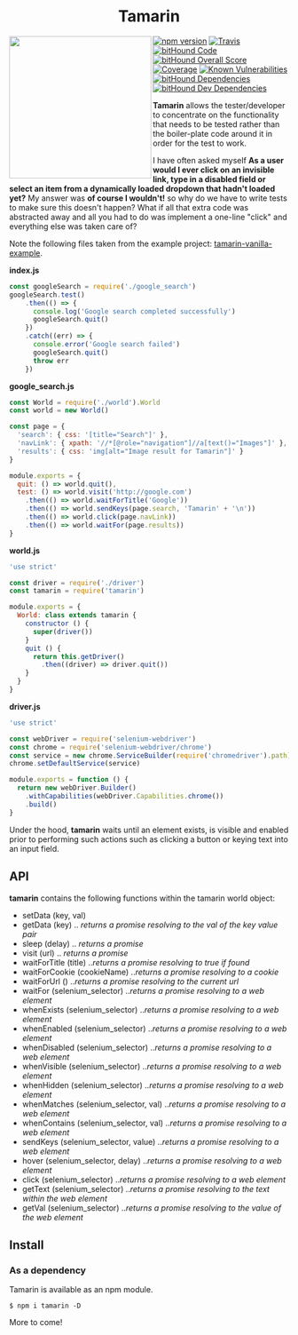 <h1 align="middle">Tamarin</h1>

<img align="left" src="https://raw.githubusercontent.com/ajaxscape/tamarin/master/tamarin.png" width="256px">

<p align="left">
  <a href="https://www.npmjs.com/package/tamarin"><img src="https://img.shields.io/npm/v/tamarin.svg" alt="npm version"></a>
  <a href="https://travis-ci.org/ajaxscape/tamarin"><img src="https://img.shields.io/travis/ajaxscape/tamarin/master.svg" alt="Travis"></a>
  <a href="https://www.bithound.io/github/ajaxscape/tamarin"><img src="https://www.bithound.io/github/ajaxscape/tamarin/badges/code.svg" alt="bitHound Code"></a>
  <a href="https://www.bithound.io/github/ajaxscape/tamarin"><img src="https://www.bithound.io/github/ajaxscape/tamarin/badges/score.svg" alt="bitHound Overall Score"></a>
  <a href="https://coveralls.io/github/ajaxscape/tamarin"><img src="https://coveralls.io/repos/github/ajaxscape/tamarin/badge.svg" alt="Coverage"></a>
  <a href="https://snyk.io/test/npm/tamarin"><img src="https://snyk.io/test/npm/tamarin/badge.svg" alt="Known Vulnerabilities" data-canonical-src="https://snyk.io/test/npm/tamarin" style="max-width:100%;"></a>
  <a href="https://www.bithound.io/github/ajaxscape/tamarin/master/dependencies/npm"><img src="https://www.bithound.io/github/ajaxscape/tamarin/badges/dependencies.svg" alt="bitHound Dependencies"></a>
  <a href="https://www.bithound.io/github/ajaxscape/tamarin/master/dependencies/npm"><img src="https://www.bithound.io/github/ajaxscape/tamarin/badges/devDependencies.svg" alt="bitHound Dev Dependencies"></a>
</p>

__Tamarin__ allows the tester/developer to concentrate on the functionality that needs to be tested rather than the boiler-plate code around it in order for the test to work.

I have often asked myself __As a user would I ever click on an invisible link, type in a disabled field or select an item from a dynamically loaded dropdown that hadn't loaded yet?__  My answer was __of course I wouldn't!__ so why do we have to write tests to make sure this doesn't happen?  What if all that extra code was abstracted away and all you had to do was implement a one-line "click" and everything else was taken care of?

Note the following files taken from the example project: [tamarin-vanilla-example](https://github.com/ajaxscape/tamarin-vanilla-example).


__index.js__
```javascript
const googleSearch = require('./google_search')
googleSearch.test()
    .then(() => {
      console.log('Google search completed successfully')
      googleSearch.quit()
    })
    .catch((err) => {
      console.error('Google search failed')
      googleSearch.quit()
      throw err
    })
```

__google_search.js__
```javascript
const World = require('./world').World
const world = new World()

const page = {
  'search': { css: '[title="Search"]' },
  'navLink': { xpath: '//*[@role="navigation"]//a[text()="Images"]' },
  'results': { css: 'img[alt="Image result for Tamarin"]' }
}

module.exports = {
  quit: () => world.quit(),
  test: () => world.visit('http://google.com')
    .then(() => world.waitForTitle('Google'))
    .then(() => world.sendKeys(page.search, 'Tamarin' + '\n'))
    .then(() => world.click(page.navLink))
    .then(() => world.waitFor(page.results))
}
```

__world.js__
```javascript
'use strict'

const driver = require('./driver')
const tamarin = require('tamarin')

module.exports = {
  World: class extends tamarin {
    constructor () {
      super(driver())
    }
    quit () {
      return this.getDriver()
        .then((driver) => driver.quit())
    }
  }
}
```

__driver.js__
```javascript
'use strict'

const webDriver = require('selenium-webdriver')
const chrome = require('selenium-webdriver/chrome')
const service = new chrome.ServiceBuilder(require('chromedriver').path).build()
chrome.setDefaultService(service)

module.exports = function () {
  return new webDriver.Builder()
    .withCapabilities(webDriver.Capabilities.chrome())
    .build()
}
```

Under the hood, __tamarin__ waits until an element exists, is visible and enabled prior to performing such actions such as clicking a button or keying text into an input field.

## API
__tamarin__ contains the following functions within the tamarin world object:
* setData (key, val)
* getData (key) .. _returns a promise resolving to the val of the key value pair_
* sleep (delay) .. _returns a promise_
* visit (url) .. _returns a promise_
* waitForTitle (title) .._returns a promise resolving to true if found_
* waitForCookie (cookieName) .._returns a promise resolving to a cookie_
* waitForUrl () .._returns a promise resolving to the current url_
* waitFor (selenium_selector) .._returns a promise resolving to a web element_
* whenExists (selenium_selector) .._returns a promise resolving to a web element_
* whenEnabled (selenium_selector) .._returns a promise resolving to a web element_
* whenDisabled (selenium_selector) .._returns a promise resolving to a web element_
* whenVisible (selenium_selector) .._returns a promise resolving to a web element_
* whenHidden (selenium_selector) .._returns a promise resolving to a web element_
* whenMatches (selenium_selector, val) .._returns a promise resolving to a web element_
* whenContains (selenium_selector, val) .._returns a promise resolving to a web element_
* sendKeys (selenium_selector, value) .._returns a promise resolving to a web element_
* hover (selenium_selector, delay) .._returns a promise resolving to a web element_
* click (selenium_selector) .._returns a promise resolving to a web element_
* getText (selenium_selector) .._returns a promise resolving to the text within the web element_
* getVal (selenium_selector) .._returns a promise resolving to the value of the web element_

## Install

### As a dependency

Tamarin is available as an npm module.

``` shell
$ npm i tamarin -D
```

More to come!